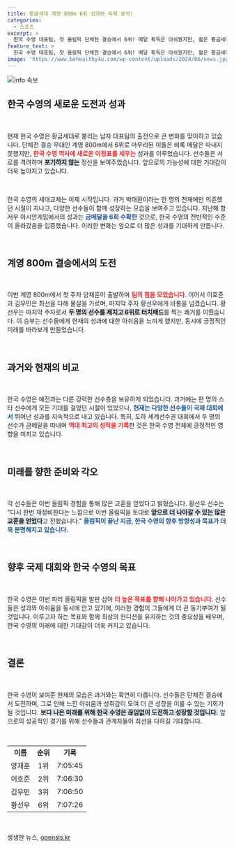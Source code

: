 ```yaml
---
title: 황금세대 계영 800m 6위 성과와 숙제 분석!
categories:
  - 스포츠
excerpt: >
  한국 수영 대표팀, 첫 올림픽 단체전 결승에서 6위! 메달 획득은 아쉬웠지만, 젊은 황금세대의 가능성을 확인한 경기. 미래에 대한 기대감과 함께 성장 의지를 다지는 그들의 이야기, 지금 확인하세요!
feature_text: >
  한국 수영 대표팀, 첫 올림픽 단체전 결승에서 6위! 메달 획득은 아쉬웠지만, 젊은 황금세대의 가능성을 확인한 경기. 미래에 대한 기대감과 함께 성장 의지를 다지는 그들의 이야기, 지금 확인하세요!
image: 'https://www.behealthy4u.com/wp-content/uploads/2024/06/news.jpg'
---
```


<p><img src="https://www.behealthy4u.com/wp-content/uploads/2024/06/news.jpg" alt="info 속보" /></p>

<h2 data-ke-size="size26">한국 수영의 새로운 도전과 성과</h2>

<p data-ke-size="size16">&nbsp;</p>

<p>현재 한국 수영은 황금세대로 불리는 남자 대표팀의 출전으로 큰 변화를 맞이하고 있습니다. 단체전 결승 무대인 계영 800m에서 6위로 마무리된 이들은 비록 메달은 따내지 못했지만, <b><span style="color: #ee2323;">한국 수영 역사에 새로운 이정표를 세우는</span></b> 성과를 이루었습니다. 선수들은 서로를 격려하며 <b><span style="background-color: #21538527;">포기하지 않는</span></b> 정신을 보여주었습니다. 앞으로의 가능성에 대한 기대감이 더욱 높아지고 있습니다.</p>

<p data-ke-size="size16">&nbsp;</p>

<p>한국 수영의 세대교체는 이제 시작입니다. 과거 박태환이라는 한 명의 천재에만 의존했던 시절이 지나고, 다양한 선수들이 함께 성장하는 모습을 보여주고 있습니다. 지난해 항저우 아시안게임에서의 성과는 <b><span style="color: #1a5490;">금메달을 6회 수확한</span></b> 것으로, 한국 수영의 전반적인 수준이 올라갔음을 입증했습니다. 이러한 변화는 앞으로 더 많은 성과를 기대하게 만듭니다.</p>

<p data-ke-size="size16">&nbsp;</p>

<h2 data-ke-size="size26">계영 800m 결승에서의 도전</h2>

<p data-ke-size="size16">&nbsp;</p>

<p>이번 계영 800m에서 첫 주자 양재훈이 출발하며 <b><span style="color: #ee2323;">팀의 힘을 모았습니다</span></b>. 이어서 이호준과 김우민은 최선을 다해 물살을 가르며, 마지막 주자 황선우에게 바통을 넘겼습니다. 황선우는 마지막 주자로서 <b><span style="background-color: #21538527;">두 명의 선수를 제치고 6위로 터치패드</span></b>를 찍는 쾌거를 이뤘습니다. 이 승부는 선수들에게 현재의 성과에 대한 아쉬움을 느끼게 했지만, 동시에 긍정적인 미래를 바라보게 만들었습니다.</p>

<p data-ke-size="size16">&nbsp;</p>

<h2 data-ke-size="size26">과거와 현재의 비교</h2>

<p data-ke-size="size16">&nbsp;</p>

<p>한국 수영은 예전과는 다른 강력한 선수층을 보유하게 되었습니다. 과거에는 한 명의 스타 선수에게 모든 기대를 걸었던 시절이 있었으나, <b><span style="color: #1a5490;">현재는 다양한 선수들이 국제 대회에서</span></b> 뛰어난 성과를 지속적으로 내고 있습니다. 특히, 도하 세계선수권 대회에서 두 명의 선수가 금메달을 따내며 <b><span style="color: #ee2323;">역대 최고의 성적을 기록</span></b>한 것은 한국 수영 전체에 긍정적인 영향을 미치고 있습니다. </p>

<p data-ke-size="size16">&nbsp;</p>

<h2 data-ke-size="size26">미래를 향한 준비와 각오</h2>

<p data-ke-size="size16">&nbsp;</p>

<p>각 선수들은 이번 올림픽 경험을 통해 많은 교훈을 얻었다고 밝혔습니다. 황선우 선수는 "다시 한번 재정비한다는 느낌으로 이번 올림픽을 토대로 <b><span style="background-color: #21538527;">앞으로 더 나아갈 수 있는 많은 교훈을 얻었다</span></b>고 전했습니다." <b><span style="color: #1a5490;">올림픽이 끝난 지금, 한국 수영의 향후 방향성과 목표가 더욱 분명해지고 있습니다.</span></b></p>

<p data-ke-size="size16">&nbsp;</p>

<h2 data-ke-size="size26">향후 국제 대회와 한국 수영의 목표</h2>

<p data-ke-size="size16">&nbsp;</p>

<p>한국 수영은 이번 파리 올림픽을 발판 삼아 <b><span style="color: #ee2323;">더 높은 목표를 향해 나아가고 있습니다</span></b>. 선수들은 성과와 아쉬움을 동시에 안고 있기에, 이러한 경험이 그들에게 더 큰 동기부여가 될 것입니다. 이루고자 하는 목표와 함께 최상의 컨디션을 유지하는 것의 중요성을 배우며, 한국 수영의 미래에 대한 기대감이 더욱 커지고 있습니다.</p>

<p data-ke-size="size16">&nbsp;</p>

<h2 data-ke-size="size26">결론</h2>

<p data-ke-size="size16">&nbsp;</p>

<p>한국 수영이 보여준 현재의 모습은 과거와는 확연히 다릅니다. 선수들은 단체전 결승에서 도전하며, 그로 인해 느낀 아쉬움과 성취감이 모여 더 큰 성장을 이룰 수 있는 기회가 될 것입니다. <b><span style="background-color: #21538527;">보다 나은 미래를 위해 한국 수영은 끊임없이 도전하고 성장할 것입니다.</span></b> 앞으로의 성공적인 경기를 위해 선수들과 관계자들이 최선을 다하길 기대합니다.</p>

<p data-ke-size="size16">&nbsp;</p>

<table style="width: 100%;">
    <tr>
        <td style="text-align: center; height: 17px;"><b>이름</b></td>
        <td style="text-align: center; height: 17px;"><b>순위</b></td>
        <td style="text-align: center; height: 17px;"><b>기록</b></td>
    </tr>
    <tr>
        <td style="text-align: center; height: 17px;">양재훈</td>
        <td style="text-align: center; height: 17px;">1위</td>
        <td style="text-align: center; height: 17px;">7:05:45</td>
    </tr>
    <tr>
        <td style="text-align: center; height: 17px;">이호준</td>
        <td style="text-align: center; height: 17px;">2위</td>
        <td style="text-align: center; height: 17px;">7:06:30</td>
    </tr>
    <tr>
        <td style="text-align: center; height: 17px;">김우민</td>
        <td style="text-align: center; height: 17px;">3위</td>
        <td style="text-align: center; height: 17px;">7:06:50</td>
    </tr>
    <tr>
        <td style="text-align: center; height: 17px;">황선우</td>
        <td style="text-align: center; height: 17px;">6위</td>
        <td style="text-align: center; height: 17px;">7:07:26</td>
    </tr>
</table>

<p data-ke-size="size16">&nbsp;</p>
생생한 뉴스, <a href="https://opensis.kr" rel="dofollow">opensis.kr</a>


